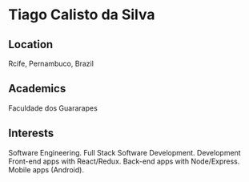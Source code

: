 <h1> Tiago Calisto da Silva </h1>

<h2>Location</h2>

Rcife, Pernambuco, Brazil

<h2>Academics</h2>

Faculdade dos Guararapes

<h2>Interests</h2>

Software Engineering.
Full Stack Software Development.
Development
Front-end apps with React/Redux.
Back-end apps with Node/Express.
Mobile apps (Android).
